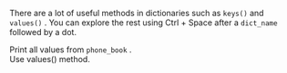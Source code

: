 There are a lot of useful methods in dictionaries such as `keys()` and `values()` . You can explore the rest using Ctrl + Space after a `dict_name` followed by a dot.  
  
Print all values from `phone_book` .  
Use values() method.
